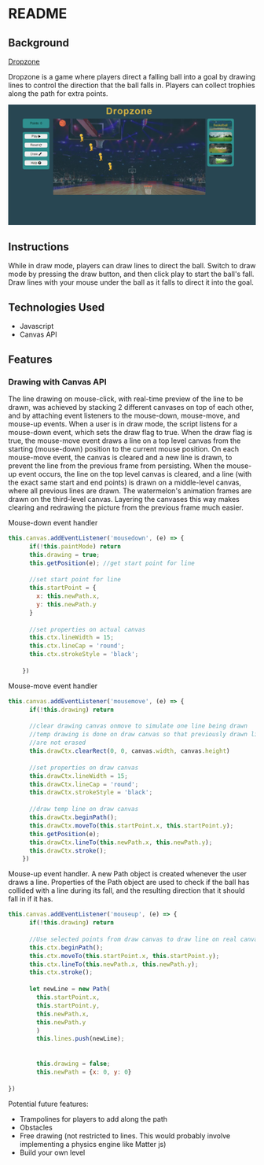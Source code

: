 # README

## Background
[Dropzone](https://nateychau.github.io/dropzone_game/)

Dropzone is a game where players direct a falling ball into a goal by drawing lines to control the direction that the ball falls in. Players can collect trophies along the path for extra points. 

![splash](https://raw.githubusercontent.com/nateychau/dropzone_game/main/dist/assets/drop_splash.PNG)

## Instructions
While in draw mode, players can draw lines to direct the ball. Switch to draw mode by pressing the draw button, and then click play to start the ball's fall. Draw lines with your mouse under the ball as it falls to direct it into the goal. 


## Technologies Used
- Javascript
- Canvas API

## Features
### Drawing with Canvas API
The line drawing on mouse-click, with real-time preview of the line to be drawn, was achieved by stacking 2 different canvases on top of each other, and by attaching event listeners to the mouse-down, mouse-move, and mouse-up events. When a user is in draw mode, the script listens for a mouse-down event, which sets the draw flag to true. When the draw flag is true, the mouse-move event draws a line on a top level canvas from the starting (mouse-down) position to the current mouse position. On each mouse-move event, the canvas is cleared and a new line is drawn, to prevent the line from the previous frame from persisting. When the mouse-up event occurs, the line on the top level canvas is cleared, and a line (with the exact same start and end points) is drawn on a middle-level canvas, where all previous lines are drawn. The watermelon's animation frames are drawn on the third-level canvas. Layering the canvases this way makes clearing and redrawing the picture from the previous frame much easier. 

Mouse-down event handler
```javascript
this.canvas.addEventListener('mousedown', (e) => {
      if(!this.paintMode) return 
      this.drawing = true; 
      this.getPosition(e); //get start point for line

      //set start point for line
      this.startPoint = {
        x: this.newPath.x,
        y: this.newPath.y
      }

      //set properties on actual canvas
      this.ctx.lineWidth = 15;
      this.ctx.lineCap = 'round';
      this.ctx.strokeStyle = 'black';

    })
```

Mouse-move event handler
```javascript
this.canvas.addEventListener('mousemove', (e) => {
      if(!this.drawing) return

      //clear drawing canvas onmove to simulate one line being drawn 
      //temp drawing is done on draw canvas so that previously drawn lines
      //are not erased
      this.drawCtx.clearRect(0, 0, canvas.width, canvas.height)
      
      //set properties on draw canvas
      this.drawCtx.lineWidth = 15;
      this.drawCtx.lineCap = 'round';
      this.drawCtx.strokeStyle = 'black';
      
      //draw temp line on draw canvas
      this.drawCtx.beginPath();
      this.drawCtx.moveTo(this.startPoint.x, this.startPoint.y);
      this.getPosition(e);
      this.drawCtx.lineTo(this.newPath.x, this.newPath.y);
      this.drawCtx.stroke();
    })
```

Mouse-up event handler. A new Path object is created whenever the user draws a line. Properties of the Path object are used to check if the ball has collided with a line during its fall, and the resulting direction that it should fall in if it has.  
```javascript
this.canvas.addEventListener('mouseup', (e) => {
      if(!this.drawing) return

      //Use selected points from draw canvas to draw line on real canvas
      this.ctx.beginPath();
      this.ctx.moveTo(this.startPoint.x, this.startPoint.y);
      this.ctx.lineTo(this.newPath.x, this.newPath.y);
      this.ctx.stroke();
      
      let newLine = new Path(
        this.startPoint.x,
        this.startPoint.y,
        this.newPath.x,
        this.newPath.y
        )
        this.lines.push(newLine);
        
        
        this.drawing = false;
        this.newPath = {x: 0, y: 0}

})
```


Potential future features:
- Trampolines for players to add along the path
- Obstacles 
- Free drawing (not restricted to lines. This would probably involve implementing a physics engine like Matter js)
- Build your own level

